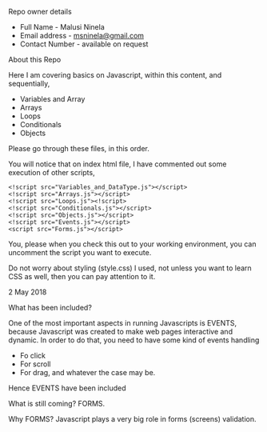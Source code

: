Repo owner details
- Full Name - Malusi Ninela
- Email address - msninela@gmail.com
- Contact Number - available on request

About this Repo

Here I am covering basics on Javascript, within this content, and sequentially,

- Variables and Array
- Arrays
- Loops
- Conditionals
- Objects

Please go through these files, in this order.

You will notice that on index html file, I have commented out some execution of other scripts,

    <!script src="Variables_and_DataType.js"></script>
    <!script src="Arrays.js"></script>
    <!script src="Loops.js"><!script>
    <!script src="Conditionals.js"></script>
    <!script src="Objects.js"></script>
    <!script src="Events.js"></script>
    <script src="Forms.js"></script>
	
You, please when you check this out to your working environment, you can uncomment the script you want to execute.

Do not worry about styling (style.css) I used, not unless you want to learn CSS as well, then you can pay attention to it.

2 May 2018

What has been included?

One of the most important aspects in running Javascripts is EVENTS, because Javascript was created
to make web pages interactive and dynamic. In order to do that, you need to have some kind of events handling
- Fo click
- For scroll
- For drag, and whatever the case may be. 

Hence EVENTS have been included


What is still coming? FORMS. 


Why FORMS? 
Javascript plays a very big role in forms (screens) validation.

